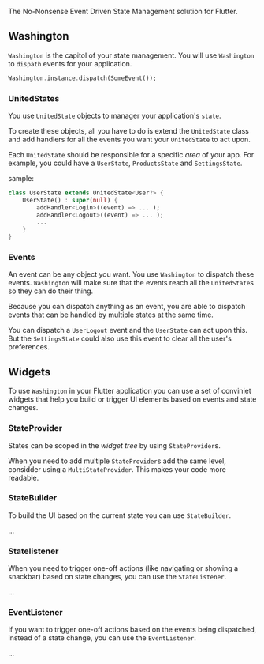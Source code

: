 <!-- 
This README describes the package. If you publish this package to pub.dev,
this README's contents appear on the landing page for your package.

For information about how to write a good package README, see the guide for
[writing package pages](https://dart.dev/guides/libraries/writing-package-pages). 

For general information about developing packages, see the Dart guide for
[creating packages](https://dart.dev/guides/libraries/create-library-packages)
and the Flutter guide for
[developing packages and plugins](https://flutter.dev/developing-packages). 
-->

The No-Nonsense Event Driven State Management solution for Flutter.

## Washington

`Washington` is the capitol of your state management. You will use `Washington` to `dispath` events for your application.

```dart
Washington.instance.dispatch(SomeEvent());
```

### UnitedStates

You use `UnitedState` objects to manager your application's `state`.

To create these objects, all you have to do is extend the `UnitedState` class and add handlers for all the events you want your `UnitedState` to act upon.

Each `UnitedState` should be responsible for a specific _area_ of your app. For example, you could have a `UserState`, `ProductsState` and `SettingsState`.

sample:

```dart
class UserState extends UnitedState<User?> {
    UserState() : super(null) {
        addHandler<Login>((event) => ... );
        addHandler<Logout>((event) => ... );
        ...
    }
}
```

### Events

An event can be any object you want. You use `Washington` to dispatch these events. `Washington` will make sure that the events reach all the `UnitedState`s so they can do their thing.

Because you can dispatch anything as an event, you are able to dispatch events that can be handled by multiple states at the same time.

You can dispatch a `UserLogout` event and the `UserState` can act upon this. But the `SettingsState` could also use this event to clear all the user's preferences.

## Widgets

To use `Washington` in your Flutter application you can use a set of conviniet widgets that help you build or trigger UI elements based on events and state changes.

### StateProvider

States can be scoped in the _widget tree_ by using `StateProvider`s.

When you need to add multiple `StateProvider`s add the same level, considder using 
a `MultiStateProvider`. This makes your code more readable.

### StateBuilder

To build the UI based on the current state you can use `StateBuilder`.

...

### Statelistener

When you need to trigger one-off actions (like navigating or showing a snackbar) based on state changes, you can use the `StateListener`. 

...

### EventListener

If you want to trigger one-off actions based on the events being dispatched, instead of a state change, you can use the `EventListener`.

...